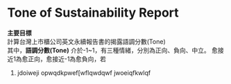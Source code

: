 # Tone of Sustainability Report
**主要目標**      
計算台灣上市櫃公司英文永續報告書的揭露語調分數(Tone)           
其中，**語調分數(Tone)** 介於-1~1，有三種情緒，分別為正向、負向、中立。
愈接近1為愈正向，愈接近-1為愈負向，若
1. jdoiweji
   opwqdkpwef[wflqwdqwf
   jwoeiqfkwlqf

